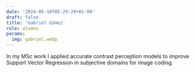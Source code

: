 ```yaml
---
date: '2024-05-10T05:29:29+02:00'
draft: false
title: 'Gabriel Gómez'
role: alumni
params:
  img: gabriel.webp
---
```


In my MSc work I applied accurate contrast perception models to improve Support Vector Regression in subjective domains for image coding.

